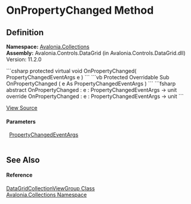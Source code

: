 # OnPropertyChanged Method




## Definition
**Namespace:** <a href="N_Avalonia_Collections">Avalonia.Collections</a>  
**Assembly:** Avalonia.Controls.DataGrid (in Avalonia.Controls.DataGrid.dll) Version: 11.2.0

<Tabs groupId="api-code-preview">
<TabItem value="csharp" label="C#">
```csharp
protected virtual void OnPropertyChanged(
	PropertyChangedEventArgs e
)
```
</TabItem>
<TabItem value="vb" label="VB">
```vb
Protected Overridable Sub OnPropertyChanged ( 
	e As PropertyChangedEventArgs
)
```
</TabItem>
<TabItem value="fsharp" label="F#">
```fsharp
abstract OnPropertyChanged : 
        e : PropertyChangedEventArgs -> unit 
override OnPropertyChanged : 
        e : PropertyChangedEventArgs -> unit 
```
</TabItem>
</Tabs>



<a href="https://github.com/AvaloniaUI/Avalonia/tree/master/src/Avalonia.Controls.DataGrid/Collections/DataGridGroupDescription.cs#L161" title="View the source code">View Source</a>



#### Parameters
<dl><dt>  <a href="https://learn.microsoft.com/dotnet/api/system.componentmodel.propertychangedeventargs" target="_blank" rel="noopener noreferrer">PropertyChangedEventArgs</a></dt><dd> </dd></dl>

## See Also


#### Reference
<a href="T_Avalonia_Collections_DataGridCollectionViewGroup">DataGridCollectionViewGroup Class</a>  
<a href="N_Avalonia_Collections">Avalonia.Collections Namespace</a>  
